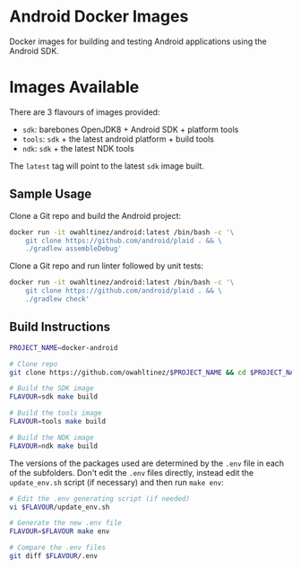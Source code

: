 # Android Docker Images
Docker images for building and testing Android applications using the Android SDK.

# Images Available
There are 3 flavours of images provided:
* `sdk`: barebones OpenJDK8 + Android SDK + platform tools
* `tools`: `sdk` + the latest android platform + build tools
* `ndk`: `sdk` + the latest NDK tools

The `latest` tag will point to the latest `sdk` image built.

## Sample Usage
Clone a Git repo and build the Android project:
```sh
docker run -it owahltinez/android:latest /bin/bash -c '\
    git clone https://github.com/android/plaid . && \
    ./gradlew assembleDebug'
```

Clone a Git repo and run linter followed by unit tests:
```sh
docker run -it owahltinez/android:latest /bin/bash -c '\
    git clone https://github.com/android/plaid . && \
    ./gradlew check'
```

## Build Instructions
```sh
PROJECT_NAME=docker-android

# Clone repo
git clone https://github.com/owahltinez/$PROJECT_NAME && cd $PROJECT_NAME

# Build the SDK image
FLAVOUR=sdk make build

# Build the tools image
FLAVOUR=tools make build

# Build the NDK image
FLAVOUR=ndk make build
```

The versions of the packages used are determined by the `.env` file in each of
the subfolders. Don't edit the `.env` files directly, instead edit the
`update_env.sh` script (if necessary) and then run `make env`:
```sh
# Edit the .env generating script (if needed)
vi $FLAVOUR/update_env.sh

# Generate the new .env file
FLAVOUR=$FLAVOUR make env

# Compare the .env files
git diff $FLAVOUR/.env
```